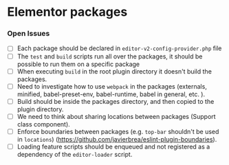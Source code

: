 # Elementor packages

### Open Issues
- [ ] Each package should be declared in `editor-v2-config-provider.php` file
- [ ] The `test` and `build` scripts run all over the packages, it should be possible to run them on a specific package
- [ ] When executing `build` in the root plugin directory it doesn't build the packages.
- [ ] Need to investigate how to use `webpack` in the packages (externals, minified, babel-preset-env, babel-runtime, babel in general, etc. ).
- [ ] Build should be inside the packages directory, and then copied to the plugin directory.
- [ ] We need to think about sharing locations between packages (Support class component).
- [ ] Enforce boundaries between packages (e.g. `top-bar` shouldn't be used in `locations`) (https://github.com/javierbrea/eslint-plugin-boundaries).
- [ ] Loading feature scripts should be enqueued and not registered as a dependency of the `editor-loader` script.
